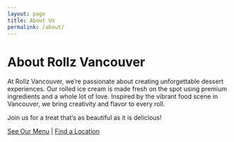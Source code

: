 ```yaml
---
layout: page
title: About Us
permalink: /about/
---
```


# About Rollz Vancouver

At Rollz Vancouver, we’re passionate about creating unforgettable dessert experiences. Our rolled ice cream is made fresh on the spot using premium ingredients and a whole lot of love. Inspired by the vibrant food scene in Vancouver, we bring creativity and flavor to every roll.

Join us for a treat that’s as beautiful as it is delicious!

[See Our Menu](/qr/menu) | [Find a Location](/locations)